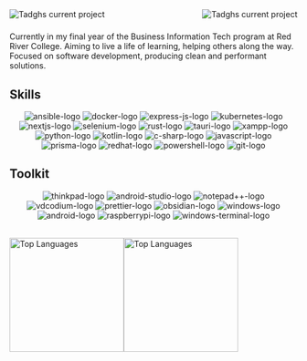 <div align="center"><img alt="Tadghs current project" align="left" src="https://img.shields.io/badge/Tadgh%20Henry-881185?style=for-the-badge&logo=none&logoColor=white"><a href="https://www.linkedin.com/in/tadghh" target="_blank" rel="noreferrer"><img alt="Tadghs current project" align="right" src="https://img.shields.io/badge/LinkedIn-0077B5?style=for-the-badge&logo=linkedin&logoColor=white"></a></div><h1></h1><span align="center">Currently in my final year of the Business Information Tech program at Red River College. Aiming to live a life of learning, helping others along the way. Focused on software development, producing clean and performant solutions.</span><h2>Skills</h2><p align="center"><img alt="ansible-logo" src="https://img.shields.io/badge/Ansible-000000?style=for-the-badge&logo=ansible&logoColor=white"> <img alt="docker-logo" src="https://img.shields.io/badge/Docker-2CA5E0?style=for-the-badge&logo=docker&logoColor=white"> <img alt="express-js-logo" src="https://img.shields.io/badge/Express%20js-000000?style=for-the-badge&logo=express&logoColor=white"> <img alt="kubernetes-logo" src="https://img.shields.io/badge/kubernetes-326ce5.svg?&style=for-the-badge&logo=kubernetes&logoColor=white"> <img alt="nextjs-logo" src="https://img.shields.io/badge/next%20js-000000?style=for-the-badge&logo=nextdotjs&logoColor=white"> <img alt="selenium-logo" src="https://img.shields.io/badge/Selenium-43B02A?style=for-the-badge&logo=Selenium&logoColor=white"> <img alt="rust-logo" src="https://img.shields.io/badge/Rust-black?style=for-the-badge&logo=rust&logoColor=#E57324"> <img alt="tauri-logo" src="https://img.shields.io/badge/Tauri-FFC131?style=for-the-badge&logo=Tauri&logoColor=white"> <img alt="xampp-logo" src="https://img.shields.io/badge/Xampp-F37623?style=for-the-badge&logo=xampp&logoColor=white"> <img alt="python-logo" src="https://img.shields.io/badge/Python-FFD43B?style=for-the-badge&logo=python&logoColor=blue"> <img alt="kotlin-logo" src="https://img.shields.io/badge/Kotlin-0095D5?&style=for-the-badge&logo=kotlin&logoColor=white"> <img alt="c-sharp-logo" src="https://img.shields.io/badge/C%23-239120?style=for-the-badge&logo=c-sharp&logoColor=white"> <img alt="javascript-logo" src="https://img.shields.io/badge/JavaScript-323330?style=for-the-badge&logo=javascript&logoColor=F7DF1E"> <img alt="prisma-logo" src="https://img.shields.io/badge/Prisma-3982CE?style=for-the-badge&logo=Prisma&logoColor=white"> <img alt="redhat-logo" src="https://img.shields.io/badge/Red%20Hat-EE0000?style=for-the-badge&logo=redhat&logoColor=white"> <img alt="powershell-logo" src="https://img.shields.io/badge/powershell-5391FE?style=for-the-badge&logo=powershell&logoColor=white"> <img alt="git-logo" src="https://img.shields.io/badge/GIT-E44C30?style=for-the-badge&logo=git&logoColor=white"></p><h2>Toolkit</h2><p align="center"><img alt="thinkpad-logo" src="https://img.shields.io/badge/thinkpad-E2231A?style=for-the-badge&logo=lenovo&logoColor=white"> <img alt="android-studio-logo" src="https://img.shields.io/badge/Android_Studio-3DDC84?style=for-the-badge&logo=android-studio&logoColor=white"> <img alt="notepad++-logo" src="https://img.shields.io/badge/Notepad++-90E59A.svg?style=for-the-badge&logo=notepad%2B%2B&logoColor=black"> <img alt="vdcodium-logo" src="https://img.shields.io/badge/VSCodium-0078D4?style=for-the-badge&logo=visual%20studio%20code&logoColor=white"> <img alt="prettier-logo" src="https://img.shields.io/badge/prettier-1A2C34?style=for-the-badge&logo=prettier&logoColor=F7BA3E"> <img alt="obsidian-logo" src="https://img.shields.io/badge/Obsidian-483699?style=for-the-badge&logo=Obsidian&logoColor=white"> <img alt="windows-logo" src="https://img.shields.io/badge/Windows-0078D6?style=for-the-badge&logo=windows&logoColor=white"> <img alt="android-logo" src="https://img.shields.io/badge/Android-3DDC84?style=for-the-badge&logo=android&logoColor=white"> <img alt="raspberrypi-logo" src="https://img.shields.io/badge/Raspberry%20Pi-A22846?style=for-the-badge&logo=Raspberry%20Pi&logoColor=white"> <img alt="windows-terminal-logo" src="https://img.shields.io/badge/windows%20terminal-4D4D4D?style=for-the-badge&logo=windows%20terminal&logoColor=white"></p><br><a href="https://github.com/tadghh"><img height="200"  align="center" src="https://github-readme-stats.vercel.app/api/top-langs/?username=tadghh&theme=radical&hide_border=false&include_all_commits=true&count_private=true&layout=compact" alt="Top Languages"></a><a href="https://github.com/tadghh"><img height="200"  align="center" src="https://github-readme-streak-stats.herokuapp.com?user=tadghh&theme=radical" alt="Top Languages"></a>
